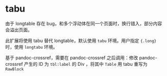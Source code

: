 # tabu

由于 longtable 存在 bug，和多个浮动体在同一个页面时，换行错入，部分内容会溢出页面。

此扩展将使用 tabu 替代 longtable，默认使用 `tabu` 环境。用户指定 `{.long}` 时，使用 `longtabu` 环境。

基于 pandoc-crossref，需要在 pandoc-crossref 之后调用：修改 pandoc-crossref 产生的 ID 为 `tbl:label` 的 Div ，将其中 `Table` 用 tabu 重写为 `RawBlock`